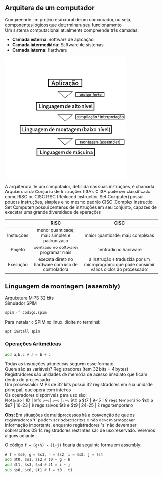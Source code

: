 ## Arquitera de um computador
Compreende um projeto estrutural de um computador, ou seja, componentes lógicos que determinam seu funcionamento  
Um sistema computacional atualmente compreende três camadas:
* **Camada externa**: Software de aplicação
* **Camada intermediária**: Software de sistemas
* **Camada interna**: Hardware

<img src="fases_codigo.png" alt="Aplicação > Linguagem alto nível > Linguagem de montagem > Linguagem de máquina" width="400" height="400">

A arquiterura de um computador, definida nas suas instruções, é chamada Arquiterura do Conjunto de Instruções (ISA). O ISA pode ser classificado como RISC ou CISC
RISC (Reduced Instruction Set Computer) possui poucas instruções, simples e no mesmo padrão
CISC (Complex Instructio Set Computer) possui centenas de instruções em seu conjunto, capazes de executar uma grande diversidade de operações  

 | | RISC | CISC
 :--: | :--: | :--:
 Instruções | menor quantidade; mais simples e padronizado | maior quantidade; mais complexas
 Projeto | centrado no software; programar mais | centrado no hardware
 Execução | executa direto no hardware com uso de controladora | a instrução é traduzida por um microprograma que pode consumir vários ciclos do processador

## Linguagem de montagem (assembly)
Arquitetura MIPS 32 bits  
Simulador SPIM
```bash
spim -f codigo.spim
```
Para instalar o SPIM no linux, digite no terminal:
```bash
apt install spim
```
### Operações Aritméticas
```asm
add a,b,c # a = b + c
```
Todas as instruções aritméticas seguem esse formato  
Quem são as variáveis? Registradores (tem 32 bits = 4 bytes)  
Registradores são unidades de memória de acesso imediato que ficam dentro do processador  
Um processador MIPS de 32 bits possui 32 registradores em sua unidade principal, que opera com inteiros  
Os operadores disponíveis para uso são:  
Notação | ID | Info
:--: | :--: | :--:
$t0 a $t7 | 8-15 | 8 regs temporário
$s0 a $s7 | 16-23 | 8 regs salvos
$t8 e $t9 | 24-25 | 2 regs temporário  

**Obs:** Em situações de multiprocessos há a convenção de que os registradores 't' podem ser sobrescritos e não devem armazenar informação importante,
enquanto registradores 's' não devem ser sobrescritos
OS 14 registradores restantes são de uso reservado. Veremos alguns adiante  

O código `f = (g+h) - (i+j)` ficaria da seguinte forma em assembly:
```asm
# f = $s0, g = $s1, h = $s2, i = $s3, j = $s4
add $t0, $s1, $s2 # t0 = g + h
add $t1, $s3, $s4 # t1 = i + j
sub $s0, $t0, $t1 # f = t0 - t1
```
